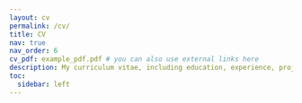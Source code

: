 ```yaml
---
layout: cv
permalink: /cv/
title: CV
nav: true
nav_order: 6
cv_pdf: example_pdf.pdf # you can also use external links here
description: My curriculum vitae, including education, experience, projects, and honors.
toc:
  sidebar: left
---
```

